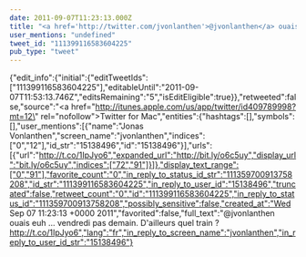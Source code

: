 ```yaml
---
date: 2011-09-07T11:23:13.000Z
title: "<a href='http://twitter.com/jvonlanthen'>@jvonlanthen</a> ouais euh ... vendredi pas demain. D'ailleurs quel train ? http://t.co/1IpJyo6″"
user_mentions: "undefined"
tweet_id: "111399116583604225"
pub_type: "tweet"
---
```

{"edit_info":{"initial":{"editTweetIds":["111399116583604225"],"editableUntil":"2011-09-07T11:53:13.746Z","editsRemaining":"5","isEditEligible":true}},"retweeted":false,"source":"<a href=\"http://itunes.apple.com/us/app/twitter/id409789998?mt=12\" rel=\"nofollow\">Twitter for Mac</a>","entities":{"hashtags":[],"symbols":[],"user_mentions":[{"name":"Jonas Vonlanthen","screen_name":"jvonlanthen","indices":["0","12"],"id_str":"15138496","id":"15138496"}],"urls":[{"url":"http://t.co/1IpJyo6","expanded_url":"http://bit.ly/o6c5uy","display_url":"bit.ly/o6c5uy","indices":["72","91"]}]},"display_text_range":["0","91"],"favorite_count":"0","in_reply_to_status_id_str":"111359700913758208","id_str":"111399116583604225","in_reply_to_user_id":"15138496","truncated":false,"retweet_count":"0","id":"111399116583604225","in_reply_to_status_id":"111359700913758208","possibly_sensitive":false,"created_at":"Wed Sep 07 11:23:13 +0000 2011","favorited":false,"full_text":"@jvonlanthen ouais euh ... vendredi pas demain. D'ailleurs quel train ? http://t.co/1IpJyo6","lang":"fr","in_reply_to_screen_name":"jvonlanthen","in_reply_to_user_id_str":"15138496"}

